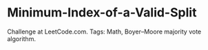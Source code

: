 # Minimum-Index-of-a-Valid-Split
Challenge at LeetCode.com. Tags: Math, Boyer–Moore majority vote algorithm.
